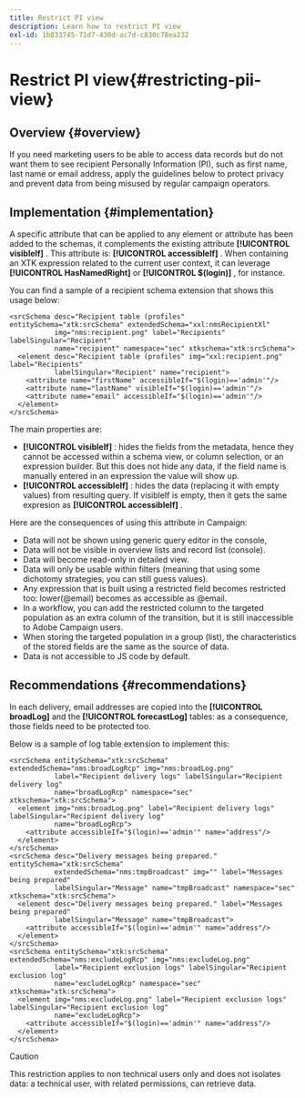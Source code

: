 ```yaml
---
title: Restrict PI view
description: Learn how to restrict PI view
exl-id: 1b833745-71d7-430d-ac7d-c830c78ea232
---
```

# Restrict PI view{#restricting-pii-view}

## Overview {#overview}

If you need marketing users to be able to access data records but do not want them to see recipient Personally Information (PI), such as first name, last name or email address, apply the guidelines below to protect privacy and prevent data from being misused by regular campaign operators.

## Implementation {#implementation}

A specific attribute that can be applied to any element or attribute has been added to the schemas, it complements the existing attribute **[!UICONTROL visibleIf]** . This attribute is: **[!UICONTROL accessibleIf]** . When containing an XTK expression related to the current user context, it can leverage **[!UICONTROL HasNamedRight]** or **[!UICONTROL $(login)]** , for instance.

You can find a sample of a recipient schema extension that shows this usage below:

```
<srcSchema desc="Recipient table (profiles" entitySchema="xtk:srcSchema" extendedSchema="xxl:nmsRecipientXl"
           img="nms:recipient.png" label="Recipients" labelSingular="Recipient"
           name="recipient" namespace="sec" xtkschema="xtk:srcSchema">
  <element desc="Recipient table (profiles" img="xxl:recipient.png" label="Recipients"
           labelSingular="Recipient" name="recipient">
    <attribute name="firstName" accessibleIf="$(login)=='admin'"/>
    <attribute name="lastName" visibleIf="$(login)=='admin'"/>
    <attribute name="email" accessibleIf="$(login)=='admin'"/>
  </element>
</srcSchema>
```

The main properties are:

* **[!UICONTROL visibleIf]** : hides the fields from the metadata, hence they cannot be accessed within a schema view, or column selection, or an expression builder. But this does not hide any data, if the field name is manually entered in an expression the value will show up.
* **[!UICONTROL accessibleIf]** : hides the data (replacing it with empty values) from resulting query. If visibleIf is empty, then it gets the same expresion as **[!UICONTROL accessibleIf]** .

Here are the consequences of using this attribute in Campaign:

* Data will not be shown using generic query editor in the console,
* Data will not be visible in overview lists and record list (console).
* Data will become read-only in detailed view.
* Data will only be usable within filters (meaning that using some dichotomy strategies, you can still guess values).
* Any expression that is built using a restricted field becomes restricted too: lower(@email) becomes as accessible as @email.
* In a workflow, you can add the restricted column to the targeted population as an extra column of the transition, but it is still inaccessible to Adobe Campaign users.
* When storing the targeted population in a group (list), the characteristics of the stored fields are the same as the source of data.
* Data is not accessible to JS code by default.

## Recommendations {#recommendations}

In each delivery, email addresses are copied into the **[!UICONTROL broadLog]** and the **[!UICONTROL forecastLog]** tables: as a consequence, those fields need to be protected too.

Below is a sample of log table extension to implement this:

```
<srcSchema entitySchema="xtk:srcSchema" extendedSchema="nms:broadLogRcp" img="nms:broadLog.png"
           label="Recipient delivery logs" labelSingular="Recipient delivery log"
           name="broadLogRcp" namespace="sec" xtkschema="xtk:srcSchema">
  <element img="nms:broadLog.png" label="Recipient delivery logs" labelSingular="Recipient delivery log"
           name="broadLogRcp">
    <attribute accessibleIf="$(login)=='admin'" name="address"/>
  </element>
</srcSchema>
<srcSchema desc="Delivery messages being prepared." entitySchema="xtk:srcSchema"
           extendedSchema="nms:tmpBroadcast" img="" label="Messages being prepared"
           labelSingular="Message" name="tmpBroadcast" namespace="sec" xtkschema="xtk:srcSchema">
  <element desc="Delivery messages being prepared." label="Messages being prepared"
           labelSingular="Message" name="tmpBroadcast">
    <attribute accessibleIf="$(login)=='admin'" name="address"/>
  </element>
</srcSchema>
<srcSchema entitySchema="xtk:srcSchema" extendedSchema="nms:excludeLogRcp" img="nms:excludeLog.png"
           label="Recipient exclusion logs" labelSingular="Recipient exclusion log"
           name="excludeLogRcp" namespace="sec" xtkschema="xtk:srcSchema">
  <element img="nms:excludeLog.png" label="Recipient exclusion logs" labelSingular="Recipient exclusion log"
           name="excludeLogRcp">
    <attribute accessibleIf="$(login)=='admin'" name="address"/>
  </element>
</srcSchema>
```

>[!CAUTION]
>
>This restriction applies to non technical users only and does not isolates data: a technical user, with related permissions, can retrieve data.
